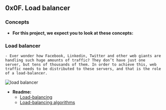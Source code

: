 ## 0x0F. Load balancer

### Concepts

* **For this project, we expect you to look at these concepts:**

### Load balancer

	- Ever wonder how Facebook, Linkedin, Twitter and other web giants are handling such huge amounts of traffic? They don’t have just one server, but tens of thousands of them. In order to achieve this, web traffic needs to be distributed to these servers, and that is the role of a load-balancer.

![load balancer]()

* **Readme:**
	- [Load-balancing](https://www.thegeekstuff.com/2016/01/load-balancer-intro/)
	- [Load-balancing algorithms](https://web.archive.org/web/20240418081327/https://community.f5.com/kb/technicalarticles/intro-to-load-balancing-for-developers-%E2%80%93-the-algorithms/273759)
